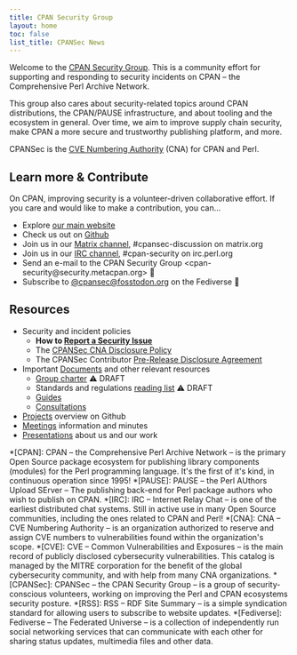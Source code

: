 ```yaml
---
title: CPAN Security Group
layout: home
toc: false
list_title: CPANSec News
---
```

Welcome to the [CPAN Security Group](https://security.metacpan.org/).
This is a community effort for supporting and responding to security incidents on CPAN – the Comprehensive Perl Archive Network.

This group also cares about security-related topics around CPAN distributions, the CPAN/PAUSE infrastructure, and about tooling and the ecosystem in general.
Over time, we aim to improve supply chain security, make CPAN a more secure and trustworthy publishing platform, and more.

CPANSec is the [CVE Numbering Authority](/2025/02/25/cpansec-is-cna-for-perl-and-cpan.html) (CNA) for CPAN and Perl.


## Learn more & Contribute

On CPAN, improving security is a volunteer-driven collaborative effort.
If you care and would like to make a contribution, you can…

* Explore [our main website](https://security.metacpan.org/)
* Check us out on [Github](https://github.com/CPAN-Security)
* Join us in our [Matrix channel](https://matrix.to/#/#cpansec-discussion:matrix.org), #cpansec-discussion on matrix.org
* Join us in our [IRC channel](ircs://ssl.irc.perl.org:7062/#cpan-security), #cpan-security on irc.perl.org
* Send an e-mail to the CPAN Security Group &lt;cpan-security&#64;security.metacpan.org&gt; 📧
* Subscribe to [@cpansec@fosstodon.org](https://fosstodon.org/@cpansec) on the Fediverse 🐘


## Resources

* Security and incident policies
    * **How to [Report a Security Issue](docs/report.html)**
    * The [CPANSec CNA Disclosure Policy](docs/cna-disclosure-policy.html)
    * The CPANSec Contributor [Pre-Release Disclosure Agreement](docs/pre-release-disclosure.html)
* Important [Documents](docs/) and other relevant resources
    * [Group charter](docs/charter.html) ⚠️  DRAFT
    * Standards and regulations [reading list](docs/readinglist.md) ⚠️  DRAFT
    * [Guides](docs/guides/)
    * [Consultations](docs/consultations/)
* [Projects](https://github.com/orgs/CPAN-Security/projects) overview on Github
* [Meetings](meetings/) information and minutes
* [Presentations](presentations/) about us and our work

*[CPAN]: CPAN – the Comprehensive Perl Archive Network – is the primary Open Source package ecosystem for publishing library components (modules) for the Perl programming language. It's the first of it's kind, in continuous operation since 1995!
*[PAUSE]: PAUSE – the Perl AUthors Upload SErver – The publishing back-end for Perl package authors who wish to publish on CPAN.
*[IRC]: IRC – Internet Relay Chat – is one of the earliest distributed chat systems. Still in active use in many Open Source communities, including the ones related to CPAN and Perl!
*[CNA]: CNA – CVE Numbering Authority – is an organization authorized to reserve and assign CVE numbers to vulnerabilities found within the organization's scope.
*[CVE]: CVE – Common Vulnerabilities and Exposures – is the main record of publicly disclosed cybersecurity vulnerabilities. This catalog is managed by the MITRE corporation for the benefit of the global cybersecurity community, and with help from many CNA organizations.
*[CPANSec]: CPANSec – the CPAN Security Group – is a group of security-conscious volunteers, working on improving the Perl and CPAN ecosystems security posture.
*[RSS]: RSS – RDF Site Summary – is a simple syndication standard for allowing users to subscribe to website updates.
*[Fediverse]: Fediverse – The Federated Universe – is a collection of independently run social networking services that can communicate with each other for sharing status updates, multimedia files and other data.
